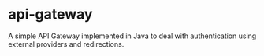 # api-gateway
A simple API Gateway implemented in Java to deal with authentication using external providers and redirections.
